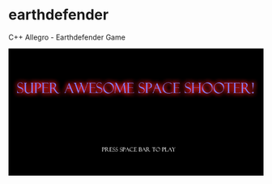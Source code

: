earthdefender
=============

C++ Allegro - Earthdefender Game

![C++ Allegro - Earthdefender Game](https://raw.githubusercontent.com/oluijks/earthdefender/master/Release/titleScreen.png)

